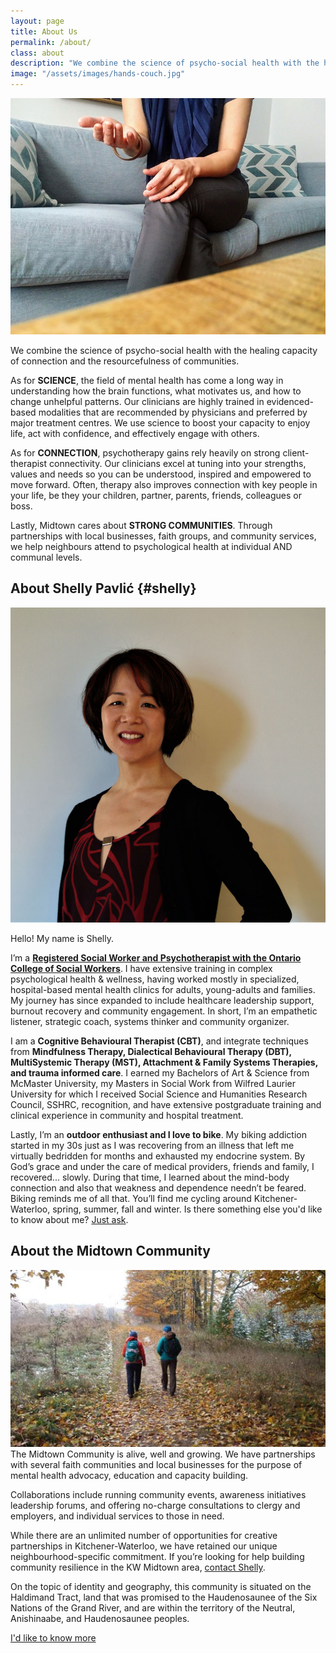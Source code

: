 ```yaml
---
layout: page
title: About Us
permalink: /about/
class: about
description: "We combine the science of psycho-social health with the healing capacity of connection and the resourcefulness of communities."
image: "/assets/images/hands-couch.jpg"
---
```


<img src="/assets/images/hands-couch.jpg" alt="" class="image-float float-right">

We combine the science of psycho-social health with the healing capacity of connection and the resourcefulness of communities.

As for **SCIENCE**, the field of mental health has come a long way in understanding how the brain functions, what motivates us, and how to change unhelpful patterns. Our clinicians are highly trained in evidenced-based modalities that are recommended by physicians and preferred by major treatment centres. We use science to boost your capacity to enjoy life, act with confidence, and effectively engage with others.

As for **CONNECTION**, psychotherapy gains rely heavily on strong client-therapist connectivity. Our clinicians excel at tuning into your strengths, values and needs so you can be understood, inspired and empowered to move forward. Often, therapy also improves connection with key people in your life, be they your children, partner, parents, friends, colleagues or boss.

Lastly, Midtown cares about **STRONG COMMUNITIES**. Through partnerships with local businesses, faith groups, and community services, we help neighbours attend to psychological health at individual AND communal levels.

## About Shelly Pavlić {#shelly}

<img src="/assets/images/shelly-1.jpg" alt="" class="image-float float-left">

Hello! My name is Shelly. 

I’m a **[Registered Social Worker and Psychotherapist with the Ontario College of Social Workers](https://www.ocswssw.org/)**. I have extensive training in complex psychological health & wellness, having worked mostly in specialized, hospital-based mental health clinics for adults, young-adults and families. My journey has since expanded to include healthcare leadership support, burnout recovery and community engagement. In short, I’m an empathetic listener, strategic coach, systems thinker and community organizer.

I am a **Cognitive Behavioural Therapist (CBT)**, and integrate techniques from **Mindfulness Therapy, Dialectical Behavioural Therapy (DBT), MultiSystemic Therapy (MST), Attachment & Family Systems Therapies, and trauma informed care**. I earned my Bachelors of Art & Science from McMaster University, my Masters in Social Work from Wilfred Laurier University for which I received Social Science and Humanities Research Council, SSHRC, recognition, and have extensive postgraduate training and clinical experience in community and hospital treatment. 

Lastly, I’m an **outdoor enthusiast and I love to bike**. My biking addiction started in my 30s just as I was recovering from an illness that left me virtually bedridden for months and exhausted my endocrine system. By God’s grace and under the care of medical providers, friends and family, I recovered... slowly. During that time, I learned about the mind-body connection and also that weakness and dependence needn’t be feared. Biking reminds me of all that. You’ll find me cycling around Kitchener-Waterloo, spring, summer, fall and winter. Is there something else you'd like to know about me? [Just ask](mailto:shelly@midtowncounselling.ca).

## About the Midtown Community

<img src="/assets/images/hiking.jpg" alt="" class="image-float float-right"> The Midtown Community is alive, well and growing. We have partnerships with several faith communities and local businesses for the purpose of mental health advocacy, education and capacity building. 

Collaborations include running community events, awareness initiatives leadership forums, and offering no-charge consultations to clergy and employers, and individual services to those in need.

While there are an unlimited number of opportunities for creative partnerships in Kitchener-Waterloo, we have retained our unique neighbourhood-specific commitment. If you’re looking for help building community resilience in the KW Midtown area, [contact Shelly](mailto:shelly@midtowncounselling.ca).

On the topic of identity and geography, this community is situated on the Haldimand Tract, land that was promised to the Haudenosaunee of the Six Nations of the Grand River, and are within the territory of the Neutral, Anishinaabe, and Haudenosaunee peoples.

<div class="callout-link"><a class="link-button" href="/contact/">I'd like to know more</a></div>